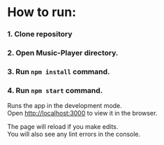# How to run:
### 1. Clone repository
### 2. Open Music-Player directory.
### 3. Run `npm install` command.
### 4. Run `npm start` command.
Runs the app in the development mode.<br>
Open [http://localhost:3000](http://localhost:3000) to view it in the browser.

The page will reload if you make edits.<br>
You will also see any lint errors in the console.

